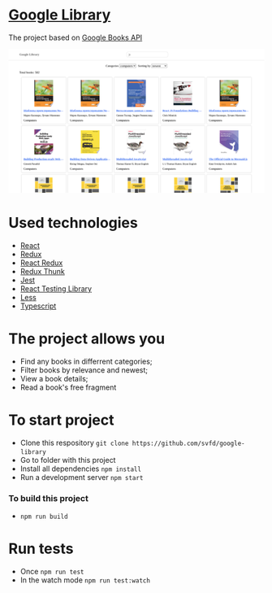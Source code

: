 # [Google Library](https://library-fd55a.web.app)

The project based on [Google Books API](https://developers.google.com/books/docs/v1/getting_started)

![Google Library Cover](./public/google-library-cover.png)

# Used technologies

* [React](https://reactjs.org/)
* [Redux](https://redux.js.org/)
* [React Redux](https://react-redux.js.org/)
* [Redux Thunk](https://github.com/reduxjs/redux-thunk)
* [Jest](https://jestjs.io/docs/getting-started)
* [React Testing Library](https://testing-library.com/docs/)
* [Less](https://lesscss.org/)
* [Typescript](https://www.typescriptlang.org/docs/)

# The project allows you

* Find any books in differrent categories;
* Filter books by relevance and newest;
* View a book details;
* Read a book's free fragment

# To start project

* Clone this respository `git clone https://github.com/svfd/google-library`
* Go to folder with this project
* Install all dependencies `npm install`
* Run a development server `npm start`

### To build this project

* `npm run build`

# Run tests

* Once `npm run test`
* In the watch mode `npm run test:watch`